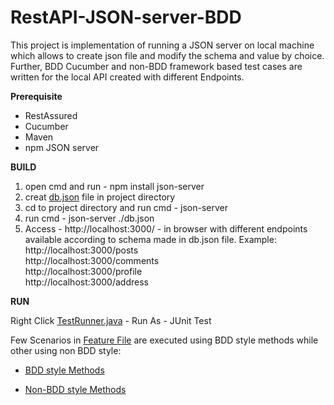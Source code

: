 # RestAPI-JSON-server-BDD
This project is implementation of running a JSON server on local machine which allows to create json file and modify the schema and value by choice. Further, BDD Cucumber and non-BDD framework based test cases are written for the local API created with different Endpoints. 

**Prerequisite**

- RestAssured 
- Cucumber 
- Maven
- npm JSON server

**BUILD**

1. open cmd and run - npm install json-server
2. creat [db.json](https://github.com/robinch93/RestAPI-JSON-server-BDD/blob/master/RestAssured_Gherkin/src/test/resources/db.json) file in project directory
3. cd to project directory and run cmd - json-server
3. run cmd - json-server ./db.json
4. Access - http://localhost:3000/ - in browser with different endpoints 
   available according to schema made in db.json file. 
   Example: http://localhost:3000/posts <br />
            http://localhost:3000/comments <br />
            http://localhost:3000/profile <br />
            http://localhost:3000/address

**RUN**

Right Click [TestRunner.java](https://github.com/robinch93/RestAPI-JSON-server-BDD/blob/master/RestAssured_Gherkin/src/test/java/Runner/TestRunner.java) - Run As - JUnit Test

Few Scenarios in [Feature File](https://github.com/robinch93/RestAPI-JSON-server-BDD/blob/master/RestAssured_Gherkin/src/test/java/features/GetPostFeature.feature) are executed using BDD style methods while other using non BDD style:

- [BDD style Methods](https://github.com/robinch93/RestAPI-JSON-server-BDD/blob/master/RestAssured_Gherkin/src/test/java/stepDef/BDDstyleMethod.java)

- [Non-BDD style Methods](https://github.com/robinch93/RestAPI-JSON-server-BDD/blob/master/RestAssured_Gherkin/src/test/java/nonBDD/RestAssuredExtension.java)










